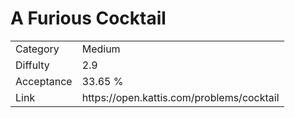 # A Furious Cocktail

<table>
    <tr>
        <td>Category</td>
        <td>Medium</td>
    </tr>
    <tr>
        <td>Diffulty</td>
        <td>2.9</td>
    </tr>
    <tr>
        <td>Acceptance</td>
        <td>33.65 %</td>
    </tr>
    <tr>
        <td>Link</td>
        <td>https://open.kattis.com/problems/cocktail</td>
    </tr>
</table>